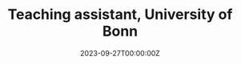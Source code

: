 ---
title: Teaching assistant, University of Bonn 
summary: Apr 2023 – Sep 2023 <br>• Co-developed programming assignments for the “Computer Vision” course, attended by 30+ MSc students
date: '2023-09-27T00:00:00Z'

# Optional external URL for project (replaces project detail page).
external_link: ''

image:
  focal_point: Smart

#url_slides: ''
#url_video: ''

# Slides (optional).
#   Associate this project with Markdown slides.
#   Simply enter your slide deck's filename without extension.
#   E.g. `slides = "example-slides"` references `content/slides/example-slides.md`.
#   Otherwise, set `slides = ""`.
slides: ""
---